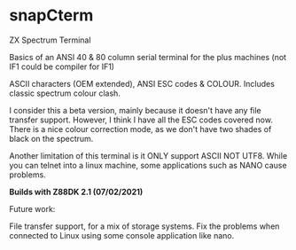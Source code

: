 # snapCterm
ZX Spectrum Terminal

Basics of an ANSI 40 & 80 column serial terminal for the plus machines (not IF1 could be compiler for IF1)

ASCII characters (OEM extended), ANSI ESC codes & COLOUR.  Includes classic spectrum colour clash.

I consider this a beta version, mainly because it doesn't have any file transfer support.  However, I think I have all the ESC codes covered now.  There is a nice colour correction mode, as we don't have two shades of black on the spectrum.

Another limitation of this terminal is it ONLY support ASCII NOT UTF8.  While you can telnet into a linux machine, some applications such as NANO cause problems.

**Builds with Z88DK 2.1 (07/02/2021)**

Future work:

File transfer support, for a mix of storage systems.
Fix the problems when connected to Linux using some console application like nano.
